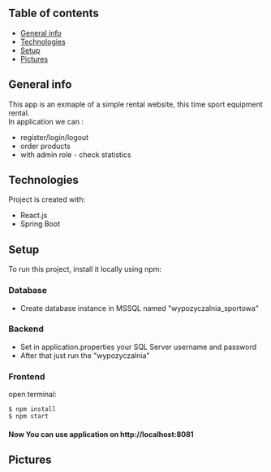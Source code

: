 ## Table of contents
* [General info](#general-info)
* [Technologies](#technologies)
* [Setup](#setup)
* [Pictures](#pictures)

## General info
This app is an exmaple of a simple rental website, this time sport equipment rental.  
In application we can :  
* register/login/logout
* order products
* with admin role - check statistics
	
## Technologies
Project is created with:
* React.js
* Spring Boot
	
## Setup
To run this project, install it locally using npm:

### Database
* Create database instance in MSSQL named "wypozyczalnia_sportowa"

### Backend
* Set in application.properties your SQL Server username and password
* After that just run the "wypozyczalnia"

### Frontend
open terminal:  
```
$ npm install
$ npm start
```
#### Now You can use application on http://localhost:8081
## Pictures


